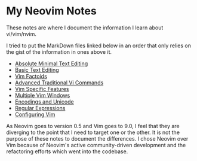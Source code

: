 # My Neovim Notes

These notes are where I document the information
I learn about vi/vim/nvim.

I tried to put the MarkDown files linked below in
an order that only relies on the gist of the
information in ones above it.

* [Absolute Minimal Text Editing](absoluteMinimalTextEditing.md)
* [Basic Text Editing](basicTextEditing.md)
* [Vim Factoids](vimFactoids.md)
* [Advanced Traditional Vi Commands](advTradViCommands.md)
* [Vim Specific Features](vimSpecificFeatures.md)
* [Multiple Vim Windows](multipleVimWindows.md)
* [Encodings and Unicode](encodingsUnicode.md)
* [Regular Expressions](regExp.md)
* [Configuring Vim](vimrcConfigFile.md)

As Neovim goes to version 0.5 and Vim goes to 9.0, I
feel that they are diverging to the point that I need
to target one or the other.  It is not the purpose of
these notes to document the differences.  I chose Neovim
over Vim because of Neovim's active community-driven
development and the refactoring efforts which went into
the codebase.
